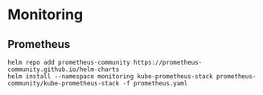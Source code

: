 # Monitoring

## Prometheus
```
helm repo add prometheus-community https://prometheus-community.github.io/helm-charts
helm install --namespace monitoring kube-prometheus-stack prometheus-community/kube-prometheus-stack -f prometheus.yaml
```

